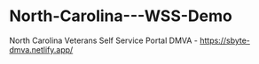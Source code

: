 # North-Carolina---WSS-Demo

North Carolina Veterans Self Service Portal DMVA - https://sbyte-dmva.netlify.app/
